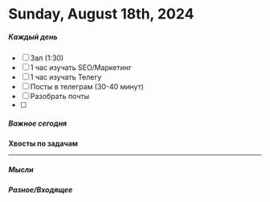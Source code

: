 # Sunday, August 18th, 2024

##### Каждый день
- [ ] Зал (1:30)
- [ ] 1 час изучать SEO/Маркетинг
- [ ] 1 час изучать Телегу
- [ ] Посты в телеграм  (30-40 минут)
- [ ] Разобрать почты
- [ ] 
##### Важное сегодня
**Хвосты по задачам**

---

##### Мысли

##### Разное/Входящее

